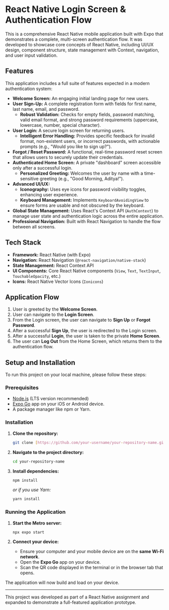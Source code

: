 # React Native Login Screen & Authentication Flow

This is a comprehensive React Native mobile application built with Expo that demonstrates a complete, multi-screen authentication flow. It was developed to showcase core concepts of React Native, including UI/UX design, component structure, state management with Context, navigation, and user input validation.

## Features

This application includes a full suite of features expected in a modern authentication system:

-   **Welcome Screen:** An engaging initial landing page for new users.
-   **User Sign-Up:** A complete registration form with fields for first name, last name, email, and password.
    -   **Robust Validation:** Checks for empty fields, password matching, valid email format, and strong password requirements (uppercase, lowercase, number, special character).
-   **User Login:** A secure login screen for returning users.
    -   **Intelligent Error Handling:** Provides specific feedback for invalid format, non-existent users, or incorrect passwords, with actionable prompts (e.g., "Would you like to sign up?").
-   **Forgot / Reset Password:** A functional, real-time password reset screen that allows users to securely update their credentials.
-   **Authenticated Home Screen:** A private "dashboard" screen accessible only after a successful login.
    -   **Personalized Greeting:** Welcomes the user by name with a time-sensitive greeting (e.g., "Good Morning, Aditya!").
-   **Advanced UI/UX:**
    -   **Iconography:** Uses eye icons for password visibility toggles, enhancing user experience.
    -   **Keyboard Management:** Implements `KeyboardAvoidingView` to ensure forms are usable and not obscured by the keyboard.
-   **Global State Management:** Uses React's Context API (`AuthContext`) to manage user state and authentication logic across the entire application.
-   **Professional Navigation:** Built with React Navigation to handle the flow between all screens.

## Tech Stack

-   **Framework:** React Native (with Expo)
-   **Navigation:** React Navigation (`@react-navigation/native-stack`)
-   **State Management:** React Context API
-   **UI Components:** Core React Native components (`View`, `Text`, `TextInput`, `TouchableOpacity`, etc.)
-   **Icons:** React Native Vector Icons (`Ionicons`)

## Application Flow

1.  User is greeted by the **Welcome Screen**.
2.  User can navigate to the **Login Screen**.
3.  From the Login screen, the user can navigate to **Sign Up** or **Forgot Password**.
4.  After a successful **Sign Up**, the user is redirected to the Login screen.
5.  After a successful **Login**, the user is taken to the private **Home Screen**.
6.  The user can **Log Out** from the Home Screen, which returns them to the authentication flow.

## Setup and Installation

To run this project on your local machine, please follow these steps:

### Prerequisites

-   [Node.js](https://nodejs.org/) (LTS version recommended)
-   [Expo Go](https://expo.dev/go) app on your iOS or Android device.
-   A package manager like npm or Yarn.

### Installation

1.  **Clone the repository:**
    ```bash
    git clone [https://github.com/your-username/your-repository-name.git](https://github.com/your-username/your-repository-name.git)
    ```

2.  **Navigate to the project directory:**
    ```bash
    cd your-repository-name
    ```

3.  **Install dependencies:**
    ```bash
    npm install
    ```
    _or if you use Yarn:_
    ```bash
    yarn install
    ```

### Running the Application

1.  **Start the Metro server:**
    ```bash
    npx expo start
    ```

2.  **Connect your device:**
    -   Ensure your computer and your mobile device are on the **same Wi-Fi network**.
    -   Open the **Expo Go** app on your device.
    -   Scan the QR code displayed in the terminal or in the browser tab that opens.

The application will now build and load on your device.

---

This project was developed as part of a React Native assignment and expanded to demonstrate a full-featured application prototype.
